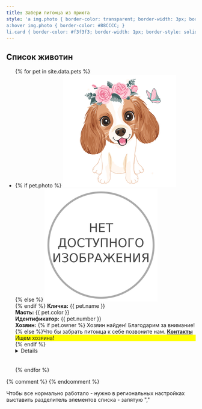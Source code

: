 ```yaml
---
title: Забери питомца из приюта
style: 'a img.photo { border-color: transparent; border-width: 3px; border-style: solid; }
a:hover img.photo { border-color: #88CCCC; }
li.card { border-color: #f3f3f3; border-width: 1px; border-style: solid; background-color: #f9f9f9; border-radius: 0.9rem; padding: 10px; list-style: none; }'
---
```



## Список животин

<ul>
{% for pet in site.data.pets %}
<li class="card">
{% if pet.photo %}  
<a href="./img/dog.jpg"><img alt="фото самого красивого убийцы" src="./img/dog.jpg" width="300px" height="300px" class="photo" title="скачать фото"></a><br>
{% else %}
<a href="./img/nophoto.png"><img alt="фото не загружено" src="./img/nophoto.png" width="300px" height="300px" class="photo"></a><br>
{% endif %}
<b>Кличка:</b> {{ pet.name }}<br> 
<b>Масть:</b> {{ pet.color }}<br> 
<b>Идентификатор:</b> {{ pet.number }}<br>
<b>Хозяин:</b> <!-- ({{pet.owner }})<summary markdown="0">+ Подробная информация</summary> -->
{% if pet.owner %}
Хозяин найден! Благодарим за внимание!
{% else %}Что бы забрать питомца к себе позвоните нам. <a href="#/contacts.html"><strong>Контакты</strong></a>
<div style="background-color: yellow;">Ищем хозяина!</div> 
{% endif %}
<details markdown="1"><b>Вакцинация:</b> {{ pet.vaccine }}<br> 
<b>Стерилизация:</b> {{ pet.sterile }}<br> 
<b>Место вылова:</b> {{ pet.mestovylova }}
</details> 
<br>
</li>
<br>
{% endfor %}
</ul>
{% comment %}
{% endcomment %}


Чтобы все нормально работало - нужно в региональных настройках выставить разделитель элементов списка - запятую ","

